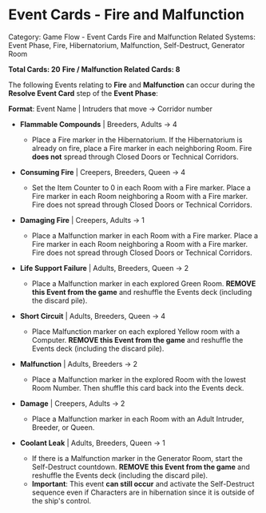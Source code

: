 # Event Cards - Fire and Malfunction

Category: Game Flow - Event Cards Fire and Malfunction
Related Systems: Event Phase, Fire, Hibernatorium, Malfunction, Self-Destruct, Generator Room

**Total Cards: 20**
**Fire / Malfunction Related Cards: 8**

The following Events relating to **Fire** and **Malfunction** can occur during the **Resolve Event Card** step of the **Event Phase**:

**Format**: Event Name | Intruders that move → Corridor number

- **Flammable Compounds** | Breeders, Adults → 4

  - Place a Fire marker in the Hibernatorium. If the Hibernatorium is already on fire, place a Fire marker in each neighboring Room. Fire **does not** spread through Closed Doors or Technical Corridors.

- **Consuming Fire** | Creepers, Breeders, Queen → 4

  - Set the Item Counter to 0 in each Room with a Fire marker. Place a Fire marker in each Room neighboring a Room with a Fire marker. Fire does not spread through Closed Doors or Technical Corridors.

- **Damaging Fire** | Creepers, Adults → 1

  - Place a Malfunction marker in each Room with a Fire marker. Place a Fire marker in each Room neighboring a Room with a Fire marker. Fire does not spread through Closed Doors or Technical Corridors.

- **Life Support Failure** | Adults, Breeders, Queen → 2

  - Place a Malfunction marker in each explored Green Room. **REMOVE this Event from the game** and reshuffle the Events deck (including the discard pile).

- **Short Circuit** | Adults, Breeders, Queen → 4

  - Place Malfunction marker on each explored Yellow room with a Computer. **REMOVE this Event from the game** and reshuffle the Events deck (including the discard pile).

- **Malfunction** | Adults, Breeders → 2

  - Place a Malfunction marker in the explored Room with the lowest Room Number. Then shuffle this card back into the Events deck.

- **Damage** | Creepers, Adults → 2

  - Place a Malfunction marker in each Room with an Adult Intruder, Breeder, or Queen.

- **Coolant Leak** | Adults, Breeders, Queen → 1

  - If there is a Malfunction marker in the Generator Room, start the Self-Destruct countdown. **REMOVE this Event from the game** and reshuffle the Events deck (including the discard pile).
  - **Important**: This event **can still occur** and activate the Self-Destruct sequence even if Characters are in hibernation since it is outside of the ship's control.
